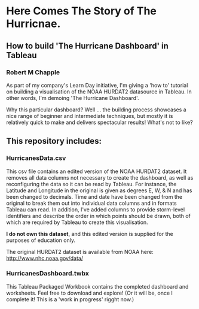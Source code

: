 # Here Comes The Story of The Hurricnae.
## How to build 'The Hurricane Dashboard' in Tableau
### Robert M Chapple

As part of my company's Learn Day initiative, I'm giving a 'how to' tutorial on building a visualisation of the NOAA HURDAT2 datasource in Tableau. In other words, I'm demoing 'The Hurricane Dashboard'.

Why this particular dashboard? Well ... the building process showcases a nice range of beginner and intermediate techniques, but mostly it is relatively quick to make and delivers spectacular results! What's not to like?

## This repository includes:
### HurricanesData.csv
This csv file contains an edited version of the NOAA HURDAT2 dataset. It removes all data columns not necessary to create the dashboard, as well as reconfiguring the data so it can be read by Tableau. For instance, the Latitude and Longitude in the original is given as degrees E, W, & N and has been changed to decimals. Time and date have been changed from the original to break them out into individual data columns and in formats Tableau can read. In addition, I've added columns to provide storm-level identifiers and describe the order in which points should be drawn, both of which are required by Tableau to create this visualisation.

**I do not own this dataset**, and this edited version is supplied for the purposes of education only.

The original HURDAT2 dataset is available from NOAA here: <http://www.nhc.noaa.gov/data/>

### HurricanesDashboard.twbx
This Tableau Packaged Workbook contains the completed dashboard and worksheets. Feel free to download and explore!
(Or it will be, once I complete it! This is a 'work in progress' rigght now.)


